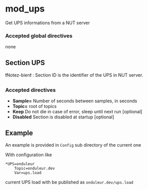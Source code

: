 mod_ups
====

Get UPS informations from a NUT server

### Accepted global directives
none

## Section UPS

:exclamation:Notez-bien:exclamation: : Section ID is the identifier of the UPS in NUT server.

### Accepted directives
* **Sample=** Number of seconds between samples, in seconds
* **Topic=** root of topics
* **Keep** Do not die in case of error, sleep until next run [optional]
* **Disabled** Section is disabled at startup [optional]


## Example

An example is provided in `Config` sub directory of the current one

With configuration like
```
*UPS=onduleur
	Topic=onduleur.dev
	Var=ups.load
```

current UPS load with be published as `onduleur.dev/ups.load`
